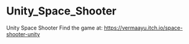 # Unity_Space_Shooter
Unity Space Shooter
Find the game at: https://vermaayu.itch.io/space-shooter-unity

